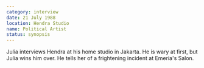 ```yaml
---
category: interview
date: 21 July 1988
location: Hendra Studio
name: Political Artist
status: synopsis
---
```

Julia interviews Hendra at his home studio in Jakarta. He is wary at first, but Julia wins him over. He tells her of a frightening incident at Emeria's Salon. 

